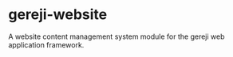 gereji-website
==============

A website content management system module for the gereji web application framework.
